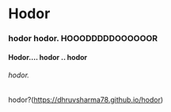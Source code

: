 # Hodor

### hodor hodor. HOOODDDDDOOOOOOR

#### Hodor.... hodor .. hodor

###### hodor.

hodor?(https://dhruvsharma78.github.io/hodor)